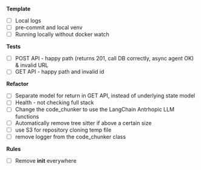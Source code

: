 **Template**
- [ ] Local logs
- [ ] pre-commit and local venv
- [ ] Running locally without docker watch

**Tests** 
- [ ] POST API - happy path (returns 201, call DB correctly, async agent OK) & invalid URL
- [ ] GET API - happy path and invalid id

**Refactor**
- [ ] Separate model for return in GET API, instead of underlying state model 
- [ ] Health - not checking full stack
- [ ] Change the code_chunker to use the LangChain Antrhopic LLM functions
- [ ] Automatically remove tree sitter if above a certain size
- [ ] use S3 for repository cloning temp file
- [ ] remove logger from the code_chunker class

**Rules**
- [ ] Remove __init__ everywhere